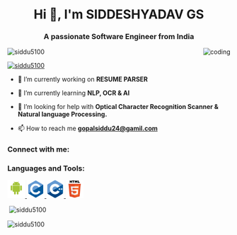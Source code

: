 <h1 align="center">Hi 👋, I'm SIDDESHYADAV GS</h1>
<h3 align="center">A passionate Software Engineer from India</h3>
<img align="right" alt="coding" wideth="400" src="https://media1.giphy.com/media/RbDKaczqWovIugyJmW/giphy.gif?cid=ecf05e4788ixogjpqlbh5yy8f0v0t7qef2hcqbiv1j6pac0l&rid=giphy.gif&ct=g"

<p align="left"> <img src="https://komarev.com/ghpvc/?username=siddu5100&label=Profile%20views&color=0e75b6&style=flat" alt="siddu5100" /> </p>

<p align="left"> <a href="https://github.com/ryo-ma/github-profile-trophy"><img src="https://github-profile-trophy.vercel.app/?username=siddu5100" alt="siddu5100" /></a> </p>

- 🔭 I’m currently working on **RESUME PARSER**

- 🌱 I’m currently learning **NLP, OCR & AI**

- 🤝 I’m looking for help with **Optical Character Recognition Scanner & Natural language Processing.**

- 📫 How to reach me **gopalsiddu24@gamil.com**

<h3 align="left">Connect with me:</h3>
<p align="left">
</p>

<h3 align="left">Languages and Tools:</h3>
<p align="left"> <a href="https://developer.android.com" target="_blank" rel="noreferrer"> <img src="https://raw.githubusercontent.com/devicons/devicon/master/icons/android/android-original-wordmark.svg" alt="android" width="40" height="40"/> </a> <a href="https://www.cprogramming.com/" target="_blank" rel="noreferrer"> <img src="https://raw.githubusercontent.com/devicons/devicon/master/icons/c/c-original.svg" alt="c" width="40" height="40"/> </a> <a href="https://www.w3schools.com/cpp/" target="_blank" rel="noreferrer"> <img src="https://raw.githubusercontent.com/devicons/devicon/master/icons/cplusplus/cplusplus-original.svg" alt="cplusplus" width="40" height="40"/> </a> <a href="https://www.w3.org/html/" target="_blank" rel="noreferrer"> <img src="https://raw.githubusercontent.com/devicons/devicon/master/icons/html5/html5-original-wordmark.svg" alt="html5" width="40" height="40"/> </a> </p>

<p>&nbsp;<img align="center" src="https://github-readme-stats.vercel.app/api?username=siddu5100&show_icons=true&locale=en" alt="siddu5100" /></p>

<p><img align="center" src="https://github-readme-streak-stats.herokuapp.com/?user=siddu5100&" alt="siddu5100" /></p>
